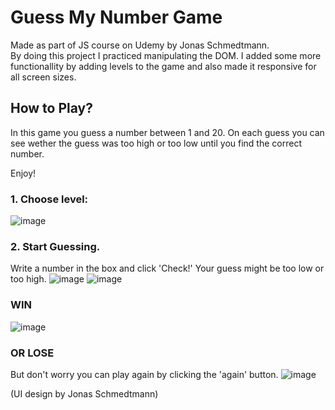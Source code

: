 # Guess My Number Game
Made as part of JS course on Udemy by Jonas Schmedtmann.   
By doing this project I practiced manipulating the DOM. 
I added some more functionallity by adding levels to the game and also made it responsive for all screen sizes. 

## How to Play?
In this game you guess a number between 1 and 20. On each guess you can see wether the guess was too high or too low until you find the correct number. 

Enjoy! 

### 1. Choose level:  
![image](https://github.com/Rivki7/guess-my-number/assets/117110504/6efc5c42-37cb-49e3-8be6-88da665da2a8)

### 2. Start Guessing.  
Write a number in the box and click 'Check!'
Your guess might be too low or too high.
![image](https://github.com/Rivki7/guess-my-number/assets/117110504/9dbe9943-5730-4713-a2bd-0491248f31dd)
![image](https://github.com/Rivki7/guess-my-number/assets/117110504/cd0378d8-0c3d-4fee-ac7f-e0d09342e572)


### WIN
![image](https://github.com/Rivki7/guess-my-number/assets/117110504/f902ca01-5d17-471c-82f9-c1d67953ab51)

### OR LOSE
But don't worry you can play again by clicking the 'again' button. 
![image](https://github.com/Rivki7/guess-my-number/assets/117110504/f18dc0d6-8b47-4ef9-b057-d028d23dc279)


  

(UI design by Jonas Schmedtmann)

